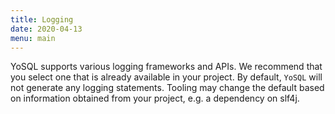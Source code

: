 ```yaml
---
title: Logging
date: 2020-04-13
menu: main
---
```


YoSQL supports various logging frameworks and APIs. We recommend that you select one that is already available in your project. By default, `YoSQL` will not generate any logging statements. Tooling may change the default based on information obtained from your project, e.g. a dependency on slf4j.
